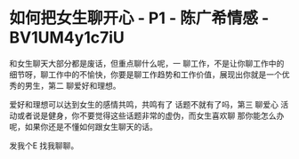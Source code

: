 # 如何把女生聊开心 - P1 - 陈广希情感 - BV1UM4y1c7iU

和女生聊天大部分都是废话，但重点聊什么呢，一 聊工作，不是让你聊工作中的细节呀，聊工作中的不愉快，你要是聊工作趋势和工作价值，展现出你就是一个优秀的男生，第二 聊爱好和理想。

爱好和理想可以达到女生的感情共鸣，共鸣有了 话题不就有了吗，第三 聊爱心 活动或者说是健身，你不要觉得这些话题非常的虚伪，而女生喜欢聊 那你能怎么办呢，如果你还是不懂如何跟女生聊天的话。

发我个E 找我聊聊。